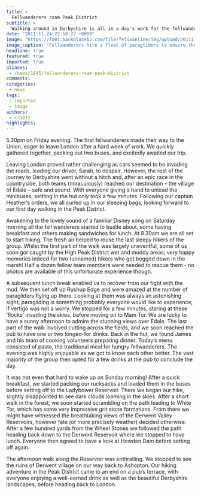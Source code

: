 ```yaml
---
title: >
  Fellwanderers roam Peak District
subtitle: >
  Walking around in Derbyshire is all in a day's work for the fellwanderers
date: "2011-11-24 22:58:22 +0000"
image: "https://f001.backblazeb2.com/file/felixonline/img/upload/201111242258-pk1811-ds_20111112_125934_9407.jpg"
image_caption: "Fellwanderers hire a fleet of paragliders to ensure the best possible photo opportunity"
headline: true
featured: true
imported: true
aliases:
 - /news/1845/fellwanderers-roam-peak-district
comments:
categories:
 - news
tags:
 - imported
 - image
authors:
 - cr1411
highlights:
---
```


5.30pm on Friday evening. The first fellwanderers made their way to the Union, eager to leave London after a hard week of work. We quickly gathered together, packing out two buses, and excitedly awaited our trip.

Leaving London proved rather challenging as cars seemed to be invading the roads, leading our driver, Sarah, to despair. However, the rest of the journey to Derbyshire went without a hitch and, after an epic race in the countryside, both teams (miraculously) reached our destination – the village of Edale – safe and sound. With everyone giving a hand to unload the minibuses, settling in the hut only took a few minutes. Following our captain Heather’s orders, we all curled up in our sleeping bags, looking forward to our first day walking in the Peak District.

Awakening to the lovely sound of a familiar Disney song on Saturday morning all the fell wanderers started to bustle about, some having breakfast and others making sandwiches for lunch. At 8.30am we are all set to start hiking. The fresh air helped to rouse the last sleepy hikers of the group. Whilst the first part of the walk was largely uneventful, some of us soon got caught by the High Peak District wet and muddy areas; very happy memories indeed for two (unnamed) hikers who got bogged down in the marsh! Half a dozen fellow team members were needed to rescue them - no photos are available of this unfortunate experience though.

A subsequent lunch break enabled us to recover from our fight with the mud. We then set off up Rushup Edge and were amazed at the number of paragliders flying up there. Looking at them was always an astonishing sight; paragliding is something probably everyone would like to experience, if vertigo was not a worry. We stopped for a few minutes, staring at these ‘flocks’ invading the skies, before moving on to Mam Tor. We are lucky to have a sunny afternoon to admire the stunning views over Edale. The last part of the walk involved cutting across the fields, and we soon reached the pub to have one or two longed-for drinks. Back in the hut, we found James and his team of cooking volunteers preparing dinner. Today’s menu consisted of pasta, the traditional meal for hungry fellwanderers. The evening was highly enjoyable as we got to know each other better. The vast majority of the group then opted for a few drinks at the pub to conclude the day.

It was not even that hard to wake up on Sunday morning! After a quick breakfast, we started packing our rucksacks and loaded them in the buses before setting off to the Ladybower Reservoir. There we began our hike, slightly disappointed to see dark clouds looming in the skies. After a short walk in the forest, we soon started scrambling on the path leading to White Tor, which has some very impressive grit stone formations. From there we might have witnessed the breathtaking views of the Derwent Valley Reservoirs, however fate (or more precisely weather) decided otherwise. After a few hundred yards from the Wheel Stones we followed the path heading back down to the Derwent Reservoir where we stopped to have lunch. Everyone then agreed to have a look at Howden Dam before setting off again.

The afternoon walk along the Reservoir was enthralling. We stopped to see the ruins of Derwent village on our way back to Ashopton. Our hiking adventure in the Peak District came to an end on a pub’s terrace, with everyone enjoying a well-earned drink as well as the beautiful Derbyshire landscapes, before heading back to London.
